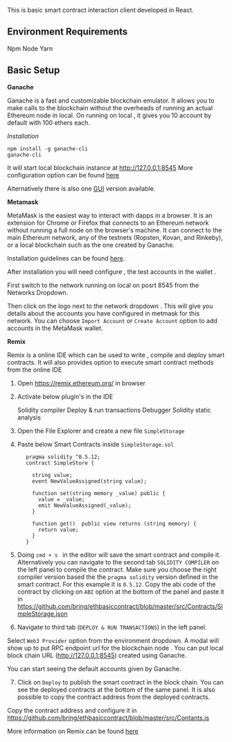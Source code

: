 This is basic smart contract interaction client developed in React. 

## Environment Requirements

  Npm 
  Node
  Yarn

## Basic Setup 
  
  **Ganache**
  
  Ganache is a fast and customizable blockchain emulator. It allows you to make calls to the blockchain without the overheads     of running an actual Ethereum node in local. On running on local , it gives you 10 account by default with 100 ethers each.

  *Installation*
  
    npm install -g ganache-cli
    ganache-cli
  
  It will start local blockchain instance at http://127.0.0.1:8545 
  More configuration option can be found [here](https://www.npmjs.com/package/ganache-cli)
  
  Alternatively there is also one [GUI](https://www.trufflesuite.com/docs/ganache/quickstart) version available. 
  
  **Metamask**
  
MetaMask is the easiest way to interact with dapps in a browser. It is an extension for Chrome or Firefox that connects to an Ethereum network without running a full node on the browser's machine. It can connect to the main Ethereum network, any of the testnets (Ropsten, Kovan, and Rinkeby), or a local blockchain such as the one created by Ganache.

Installation guidelines can be found [here](https://metamask.io/). 

After installation you will need configure , the test accounts in the wallet . 

First switch to the network running on local on posrt 8545 from the Networks Dropdown. 

Then click on the logo next to the network dropdown . This will give you details about the accounts you have configured in metmask for this network. You can choose `Import Account` or `Create Account` option to add accounts in the MetaMask wallet.

**Remix**

Remix is a online IDE which can be used to write , compile and deploy smart contracts. It will also  provides option to execute smart contract methods from the online IDE


1. Open https://remix.ethereum.org/ in browser 
2. Activate  below plugin's in the IDE
   
   Solidity compiler
   Deploy & run transactions
   Debugger
   Solidity static analysis
   
3. Open the File Explorer and create a new file `SimpleStorage`  

4. Paste below Smart Contracts inside `SimpleStorage.sol`
    
  ```
        pragma solidity ^0.5.12;
        contract SimpleStore {

          string value;
          event NewValueAssigned(string value);

          function set(string memory _value) public {
            value = _value;
            emit NewValueAssigned(_value);
          }

          function get()  public view returns (string memory) {
            return value;
          }
        }
```
5.  Doing `cmd + s ` in the editor will save the smart contract and compile it. Alternatively you can navigate to the second tab `SOLIDITY COMPILER` on the left panel to compile the contract. Make sure you choose the right compiler version based the the `pragma solidity` version defined in the smart contract. For this example it is `0.5.12`.  Copy the abi code of the contract by clicking on `ABI` option at the bottom of the panel and paste it in  https://github.com/bring/ethbasiccontract/blob/master/src/Contracts/SimpleStorage.json

6. Navigate to third tab (`DEPLOY & RUN TRANSACTIONS`) in the left panel.

Select `Web3 Provider` option from the environment dropdown. A modal will show up to put RPC endpoint url for the blockchain node . You can put local block chain URL (http://127.0.0.1:8545) created using Ganache.

You can start seeing the default accounts given by Ganache. 

7. Click on `Deploy` to publish the smart contract in the block chain. You can see the deployed contracts at the bottom of the same panel. It is also possible to copy the contract address from the deployed contracts. 

Copy the contract address and configure it in https://github.com/bring/ethbasiccontract/blob/master/src/Contants.js 

More information on Remix can be found [here](https://remix-ide.readthedocs.io/)





  


  





      
      
    
    



